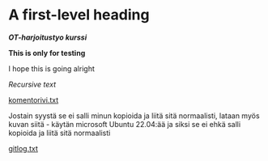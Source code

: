 # A first-level heading




***OT-harjoitustyo kurssi***

**This is only for testing**

I hope this is going alright

*Recursive text*


[komentorivi.txt](https://github.com/tammekasra/Harjoitustyo2023/blob/master/laskarit/komentorivi.txt)

Jostain syystä se ei salli minun kopioida ja liitä sitä normaalisti, lataan myös kuvan siitä - käytän microsoft Ubuntu 22.04:ää ja siksi se ei ehkä salli kopioida ja liitä sitä normaalisti



[gitlog.txt](https://github.com/tammekasra/Harjoitustyo2023/blob/master/laskarit/gitlog.txt)
